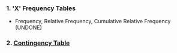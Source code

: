 ### 1. 'X' Frequency Tables
- Frequency, Relative Frequency, Cumulative Relative Frequency (UNDONE)
### 2. [Contingency Table]([SC]-Descriptive-Analytics/[SC]-Data-Visualisation/[M]-Contingency-Table.md)
